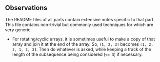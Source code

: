 ## Observations

The README files of all parts contain extensive notes specific to that
part. This file contains non-trivial but commonly used techniques for
which are very generic.

- For rotating/cyclic arrays, it is sometimes useful to make a copy
of that array and join it at the end of the array. So, `[1, 2, 3]`
becomes `[1, 2, 3, 1, 2, 3]`. Then do whatever is asked, while keeping
a track of the length of the subsequence being considered (`<= 3`) if
necessary.